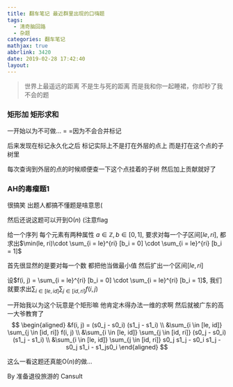 ```yaml
---
title: 翻车笔记 最近群里出现的口嗨题
tags:
  - 清奇脑回路
  - 杂题
categories: 翻车笔记
mathjax: true
abbrlink: 3420
date: 2019-02-28 17:42:40
layout:
---
```




> 世界上最遥远的距离
> 不是生与死的距离
> 而是我和你一起睡裙，你却秒了我不会的题

<!--more-->

### 矩形加 矩形求和

一开始以为不可做… = =因为不会合并标记

后来发现在标记永久化之后 标记实际上不是打在外层的点上 而是打在这个点的子树里

每次查询到外层的点的时候顺便查一下这个点挂着的子树 然后加上贡献就好了

### AH的毒瘤题1

很搞笑 出题人都搞不懂题是啥意思(

然后还说这题可以开到$\mathrm O(n)$ (注意flag

给一个序列 每个元素有两种属性 $a \in \mathbb{Z}, b\in [0, 1] ​$, 要求对每一个子区间$[le,ri]$, 都求出$\min(le, ri)\cdot \sum_{i = le}^{ri} [b_i = 0] \cdot \sum_{i = le}^{ri} [b_i = 1]​$

首先很显然的是要对每一个数 都把他当做最小值 然后扩出一个区间$[le,ri]$

设$f(i, j) = \sum_{i = le}^{ri} [b_i = 0] \cdot \sum_{i = le}^{ri} [b_i = 1]$, 我们就要求出$\sum_{i \in [le, id]} \sum_{j \in [id, ri]} f(i, j)$

一开始我以为这个玩意是个矩形嘛 他肯定木得办法一维的求啊 然后就被广东的高一大爷教育了
$$
\begin{aligned} &f(i, j) = (s0_j - s0_i) (s1_j - s1_i) \\ &\sum_{i \in [le, id]} \sum_{j \in [id, ri]} f(i, j) \\ &\sum_{i \in [le, id]} \sum_{j \in [id, ri]} (s0_j - s0_i)  (s1_j - s1_i) \\ &\sum_{i \in [le, id]} \sum_{j \in [id, ri]} s0_j  s1_j - s0_i  s1_j - s0_j  s1_i - s1_js0_i \end{aligned}
$$

这么一看这题还真能$\mathrm O(n)$的做…

By 准备退役旅游的 Cansult